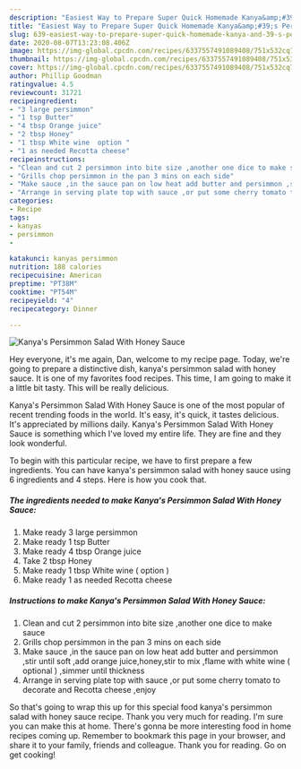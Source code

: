 ```yaml
---
description: "Easiest Way to Prepare Super Quick Homemade Kanya&amp;#39;s Persimmon  Salad With Honey Sauce"
title: "Easiest Way to Prepare Super Quick Homemade Kanya&amp;#39;s Persimmon  Salad With Honey Sauce"
slug: 639-easiest-way-to-prepare-super-quick-homemade-kanya-and-39-s-persimmon-salad-with-honey-sauce
date: 2020-08-07T13:23:08.406Z
image: https://img-global.cpcdn.com/recipes/6337557491089408/751x532cq70/kanyas-persimmon-salad-with-honey-sauce-recipe-main-photo.jpg
thumbnail: https://img-global.cpcdn.com/recipes/6337557491089408/751x532cq70/kanyas-persimmon-salad-with-honey-sauce-recipe-main-photo.jpg
cover: https://img-global.cpcdn.com/recipes/6337557491089408/751x532cq70/kanyas-persimmon-salad-with-honey-sauce-recipe-main-photo.jpg
author: Phillip Goodman
ratingvalue: 4.5
reviewcount: 31721
recipeingredient:
- "3 large persimmon"
- "1 tsp Butter"
- "4 tbsp Orange juice"
- "2 tbsp Honey"
- "1 tbsp White wine  option "
- "1 as needed Recotta cheese"
recipeinstructions:
- "Clean and cut 2 persimmon into bite size ,another one dice to make sauce"
- "Grills chop persimmon in the pan 3 mins on each side"
- "Make sauce ,in the sauce pan on low heat add butter and persimmon ,stir until soft ,add orange juice,honey,stir to mix ,flame with white wine ( optional ) ,simmer until thickness"
- "Arrange in serving plate top with sauce ,or put some cherry tomato to decorate and Recotta cheese ,enjoy"
categories:
- Recipe
tags:
- kanyas
- persimmon
- 

katakunci: kanyas persimmon  
nutrition: 188 calories
recipecuisine: American
preptime: "PT38M"
cooktime: "PT54M"
recipeyield: "4"
recipecategory: Dinner

---
```



![Kanya&#39;s Persimmon  Salad With Honey Sauce](https://img-global.cpcdn.com/recipes/6337557491089408/751x532cq70/kanyas-persimmon-salad-with-honey-sauce-recipe-main-photo.jpg)

Hey everyone, it's me again, Dan, welcome to my recipe page. Today, we're going to prepare a distinctive dish, kanya&#39;s persimmon  salad with honey sauce. It is one of my favorites food recipes. This time, I am going to make it a little bit tasty. This will be really delicious.



Kanya&#39;s Persimmon  Salad With Honey Sauce is one of the most popular of recent trending foods in the world. It's easy, it's quick, it tastes delicious. It's appreciated by millions daily. Kanya&#39;s Persimmon  Salad With Honey Sauce is something which I've loved my entire life. They are fine and they look wonderful.


To begin with this particular recipe, we have to first prepare a few ingredients. You can have kanya&#39;s persimmon  salad with honey sauce using 6 ingredients and 4 steps. Here is how you cook that.

<!--inarticleads1-->

##### The ingredients needed to make Kanya&#39;s Persimmon  Salad With Honey Sauce:

1. Make ready 3 large persimmon
1. Make ready 1 tsp Butter
1. Make ready 4 tbsp Orange juice
1. Take 2 tbsp Honey
1. Make ready 1 tbsp White wine ( option )
1. Make ready 1 as needed Recotta cheese




<!--inarticleads2-->

##### Instructions to make Kanya&#39;s Persimmon  Salad With Honey Sauce:

1. Clean and cut 2 persimmon into bite size ,another one dice to make sauce
1. Grills chop persimmon in the pan 3 mins on each side
1. Make sauce ,in the sauce pan on low heat add butter and persimmon ,stir until soft ,add orange juice,honey,stir to mix ,flame with white wine ( optional ) ,simmer until thickness
1. Arrange in serving plate top with sauce ,or put some cherry tomato to decorate and Recotta cheese ,enjoy




So that's going to wrap this up for this special food kanya&#39;s persimmon  salad with honey sauce recipe. Thank you very much for reading. I'm sure you can make this at home. There's gonna be more interesting food in home recipes coming up. Remember to bookmark this page in your browser, and share it to your family, friends and colleague. Thank you for reading. Go on get cooking!
